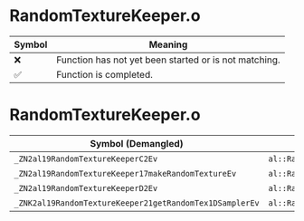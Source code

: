 # RandomTextureKeeper.o
| Symbol | Meaning 
| ------------- | ------------- 
| :x: | Function has not yet been started or is not matching. 
| :white_check_mark: | Function is completed. 


# RandomTextureKeeper.o
| Symbol (Demangled) | Symbol (Mangled) | Decompiled? |
| ------------- |  ------------- | ------------- |
| `_ZN2al19RandomTextureKeeperC2Ev` | `al::RandomTextureKeeper::RandomTextureKeeper(void)` | :white_check_mark: |
| `_ZN2al19RandomTextureKeeper17makeRandomTextureEv` | `al::RandomTextureKeeper::makeRandomTexture(void)` | :white_check_mark: |
| `_ZN2al19RandomTextureKeeperD2Ev` | `al::RandomTextureKeeper::~RandomTextureKeeper()` | :white_check_mark: |
| `_ZNK2al19RandomTextureKeeper21getRandomTex1DSamplerEv` | `al::RandomTextureKeeper::getRandomTex1DSampler(void)const` | :white_check_mark: |
